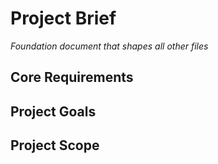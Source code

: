 # Project Brief

*Foundation document that shapes all other files*

## Core Requirements

## Project Goals

## Project Scope
